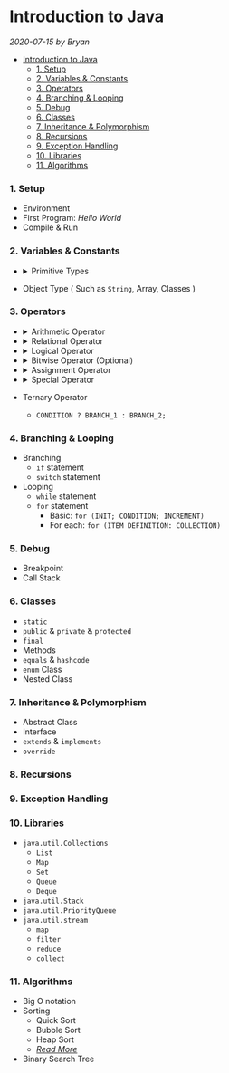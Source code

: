 # Introduction to Java

*2020-07-15 by Bryan*

- [Introduction to Java](#introduction-to-java)
    - [1. Setup](#1-setup)
    - [2. Variables & Constants](#2-variables--constants)
    - [3. Operators](#3-operators)
    - [4. Branching & Looping](#4-branching--looping)
    - [5. Debug](#5-debug)
    - [6. Classes](#6-classes)
    - [7. Inheritance & Polymorphism](#7-inheritance--polymorphism)
    - [8. Recursions](#8-recursions)
    - [9. Exception Handling](#9-exception-handling)
    - [10. Libraries](#10-libraries)
    - [11. Algorithms](#11-algorithms)

### 1. Setup
- Environment
- First Program: *Hello World*
- Compile & Run

### 2. Variables & Constants
- 
  <details>
  <summary> Primitive Types </summary>

  | Data Type |  Size   |                Description                 |
  | :-------: | :-----: | :----------------------------------------: |
  |  `byte`   | 1 byte  |  integer -2<sup>7</sup> ~ 2<sup>7</sup>-1  |
  |  `short`  | 2 bytes | integer -2<sup>15</sup> ~ 2<sup>15</sup>-1 |
  |   `int`   | 4 bytes | integer -2<sup>31</sup> ~ 2<sup>31</sup>-1 |
  |  `long`   | 8 bytes | integer -2<sup>63</sup> ~ 2<sup>63</sup>-1 |
  |  `float`  | 4 bytes |        decimal 6 ~ 7 decimal points        |
  | `double`  | 8 bytes |       decimal 15 ~ 16 decimal points       |
  | `boolean` |  1 bit  |             `true` or `false`              |
  |  `char`   | 1 byte  |         character or ASCII values          |

  *( 1 byte = 8 bits )*

  </details>

- Object Type ( Such as `String`, Array, Classes )

### 3. Operators
-
  <details>
  <summary> Arithmetic Operator </summary>

  | Operator | Description |
  | :------: | :---------: |
  |   `+`    |    plus     |
  |   `-`    |    minor    |
  |   `*`    |  multiple   |
  |   `/`    |   divide    |
  |   `%`    |     mod     |

  </details>

- 
  <details>
  <summary> Relational Operator </summary>
  
  | Operator |   Description    |
  | :------: | :--------------: |
  |   `==`   |      equal       |
  |   `!=`   |    not equal     |
  |   `>`    |     greater      |
  |   `>=`   | greater or equal |
  |   `<=`   |  less or equal   |
  
  </details>

- 
  <details>
  <summary> Logical Operator </summary>

  | Operator | Description |
  | :------: | :---------: |
  |   `&&`   |     and     |
  |   `||`   |     or      |
  |   `!`    |     not     |

  </details>

- 
  <details>
  <summary>Bitwise Operator (Optional)</summary>

  | Operator |     Description      |
  | :------: | :------------------: |
  |   `&`    |      binary and      |
  |   `|`    |      binary or       |
  |   `^`    |      binary xor      |
  |   `~`    |      binary not      |
  |   `>>`   |     right shift      |
  |   `<<`   |      left shift      |
  |  `>>>`   | unsigned right shift |

  </details>

- 
  <details>
  <summary>Assignment Operator</summary>

  | Operator | Description |
  | :------: | :---------: |
  |   `=`    |   assign    |
  |   `+=`   |  increment  |
  |   `-=`   |  decrement  |
  |          |             |
  |   `*=`   |     ...     |
  |   `/=`   |     ...     |
  |   `%=`   |     ...     |
  |          |             |
  |  `>>=`   |     ...     |
  |  `<<=`   |     ...     |
  |   `&=`   |     ...     |
  |   `|=`   |     ...     |
  |   `^=`   |     ...     |
  
  </details>

- 
  <details>
  <summary>Special Operator</summary>

  | Operator |  Description  |
  | :------: | :-----------: |
  |   `++`   | same as `+=1` |
  |   `--`   | same as `-=1` |

  </details>

- Ternary Operator 
  - `CONDITION ? BRANCH_1 : BRANCH_2;`

### 4. Branching & Looping
- Branching
  - `if` statement
  - `switch` statement
- Looping
  - `while` statement
  - `for` statement
    * Basic: `for (INIT; CONDITION; INCREMENT)` 
    * For each: `for (ITEM DEFINITION: COLLECTION)`

### 5. Debug
- Breakpoint
- Call Stack

### 6. Classes
- `static`
- `public` & `private` & `protected`
- `final`
- Methods
- `equals` & `hashcode`
- `enum` Class
- Nested Class

### 7. Inheritance & Polymorphism
- Abstract Class
- Interface
- `extends` & `implements`
- `override`

### 8. Recursions

### 9. Exception Handling

### 10. Libraries
- `java.util.Collections`
  - `List`
  - `Map`
  - `Set`
  - `Queue`
  - `Deque`
- `java.util.Stack`
- `java.util.PriorityQueue`
- `java.util.stream`
  - `map`
  - `filter`
  - `reduce`
  - `collect`

### 11. Algorithms
- Big O notation
- Sorting
  - Quick Sort
  - Bubble Sort
  - Heap Sort
  - [_Read More_](https://www.cs.cmu.edu/~adamchik/15-121/lectures/Sorting%20Algorithms/sorting.html#:~:text=Sorting%20is%20ordering%20a%20list,it%20is%20called%20external%20sorting.)
- Binary Search Tree
